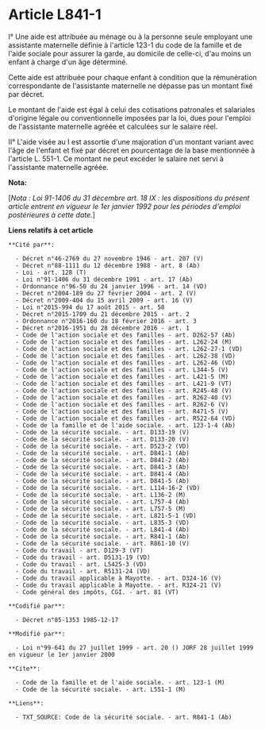 # Article L841-1

I° Une aide est attribuée au ménage ou à la personne seule employant une assistante maternelle définie à l'article 123-1 du
code de la famille et de l'aide sociale pour assurer la garde, au domicile de celle-ci, d'au moins un enfant à charge d'un
âge déterminé.

Cette aide est attribuée pour chaque enfant à condition que la rémunération correspondante de l'assistante maternelle ne
dépasse pas un montant fixé par décret.

Le montant de l'aide est égal à celui des cotisations patronales et salariales d'origine légale ou conventionnelle imposées
par la loi, dues pour l'emploi de l'assistante maternelle agréée et calculées sur le salaire réel.

II° L'aide visée au I est assortie d'une majoration d'un montant variant avec l'âge de l'enfant et fixé par décret en
pourcentage de la base mentionnée à l'article L. 551-1. Ce montant ne peut excéder le salaire net servi à l'assistante
maternelle agréée.

**Nota:**

[*Nota : Loi 91-1406 du 31 décembre art. 18 IX : les dispositions du présent article entrent en vigueur le 1er janvier 1992
pour les périodes d'emploi postérieures à cette date.*]

**Liens relatifs à cet article**

	**Cité par**:

	  - Décret n°46-2769 du 27 novembre 1946 - art. 207 (V)
	  - Décret n°88-1111 du 12 décembre 1988 - art. 8 (Ab)
	  - Loi - art. 128 (T)
	  - Loi n°91-1406 du 31 décembre 1991 - art. 17 (Ab)
	  - Ordonnance n°96-50 du 24 janvier 1996 - art. 14 (VD)
	  - Décret n°2004-189 du 27 février 2004 - art. 2 (V)
	  - Décret n°2009-404 du 15 avril 2009 - art. 16 (V)
	  - Loi n°2015-994 du 17 août 2015 - art. 58
	  - Décret n°2015-1709 du 21 décembre 2015 - art. 2
	  - Ordonnance n°2016-160 du 18 février 2016 - art. 3
	  - Décret n°2016-1951 du 28 décembre 2016 - art. 1
	  - Code de l'action sociale et des familles - art. D262-57 (Ab)
	  - Code de l'action sociale et des familles - art. L262-24 (M)
	  - Code de l'action sociale et des familles - art. L262-27-1 (VD)
	  - Code de l'action sociale et des familles - art. L262-38 (VD)
	  - Code de l'action sociale et des familles - art. L262-46 (VD)
	  - Code de l'action sociale et des familles - art. L344-5 (V)
	  - Code de l'action sociale et des familles - art. L421-5 (M)
	  - Code de l'action sociale et des familles - art. L421-9 (VT)
	  - Code de l'action sociale et des familles - art. R245-48 (V)
	  - Code de l'action sociale et des familles - art. R262-40 (V)
	  - Code de l'action sociale et des familles - art. R262-6 (V)
	  - Code de l'action sociale et des familles - art. R471-5 (V)
	  - Code de l'action sociale et des familles - art. R522-64 (VD)
	  - Code de la famille et de l'aide sociale. - art. 123-1-4 (Ab)
	  - Code de la sécurité sociale. - art. D133-19 (V)
	  - Code de la sécurité sociale. - art. D133-20 (V)
	  - Code de la sécurité sociale. - art. D523-2 (VD)
	  - Code de la sécurité sociale. - art. D841-1 (Ab)
	  - Code de la sécurité sociale. - art. D841-2 (Ab)
	  - Code de la sécurité sociale. - art. D841-3 (Ab)
	  - Code de la sécurité sociale. - art. D841-4 (Ab)
	  - Code de la sécurité sociale. - art. D841-5 (Ab)
	  - Code de la sécurité sociale. - art. L114-16-2 (VD)
	  - Code de la sécurité sociale. - art. L136-2 (M)
	  - Code de la sécurité sociale. - art. L757-4 (Ab)
	  - Code de la sécurité sociale. - art. L757-5 (M)
	  - Code de la sécurité sociale. - art. L821-5-1 (VD)
	  - Code de la sécurité sociale. - art. L835-3 (VD)
	  - Code de la sécurité sociale. - art. L841-4 (Ab)
	  - Code de la sécurité sociale. - art. R841-1 (Ab)
	  - Code de la sécurité sociale. - art. R861-10 (V)
	  - Code du travail - art. D129-3 (VT)
	  - Code du travail - art. D5131-19 (VD)
	  - Code du travail - art. L5425-3 (VD)
	  - Code du travail - art. R5131-24 (VD)
	  - Code du travail applicable à Mayotte. - art. D324-16 (V)
	  - Code du travail applicable à Mayotte. - art. R324-21 (V)
	  - Code général des impôts, CGI. - art. 81 (VT)

	**Codifié par**:

	  - Décret n°85-1353 1985-12-17

	**Modifié par**:

	  - Loi n°99-641 du 27 juillet 1999 - art. 20 () JORF 28 juillet 1999 en vigueur le 1er janvier 2000

	**Cite**:

	  - Code de la famille et de l'aide sociale. - art. 123-1 (M)
	  - Code de la sécurité sociale. - art. L551-1 (M)

	**Liens**:

	  - TXT_SOURCE: Code de la sécurité sociale. - art. R841-1 (Ab)
